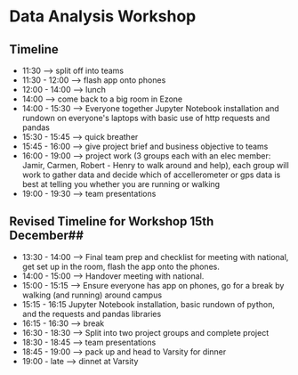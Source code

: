 # Data Analysis Workshop #
## Timeline ##
- 11:30 --> split off into teams
- 11:30 - 12:00 --> flash app onto phones
- 12:00 - 14:00 --> lunch
- 14:00 --> come back to a big room in Ezone
- 14:00 - 15:30 --> Everyone together Jupyter Notebook installation and rundown on everyone's laptops with basic use of http requests and pandas
- 15:30 - 15:45 --> quick breather
- 15:45 - 16:00 --> give project brief and business objective to teams
- 16:00 - 19:00 --> project work (3 groups each with an elec member: Jamir, Carmen, Robert - Henry to walk around and help), each group will work to gather data and decide which of accellerometer or gps data is best at telling you whether you are running or walking
- 19:00 - 19:30 --> team presentations

## Revised Timeline for Workshop 15th December##
- 13:30 - 14:00 --> Final team prep and checklist for meeting with national, get set up in the room, flash the app onto the phones.
- 14:00 - 15:00 --> Handover meeting with national.
- 15:00 - 15:15 --> Ensure everyone has app on phones, go for a break by walking (and running) around campus
- 15:15 - 16:15 Jupyter Notebook installation, basic rundown of python, and the requests and pandas libraries
- 16:15 - 16:30 --> break
- 16:30 - 18:30 --> Split into two project groups and complete project
- 18:30 - 18:45 --> team presentations
- 18:45 - 19:00 --> pack up and head to Varsity for dinner
- 19:00 - late --> dinnet at Varsity